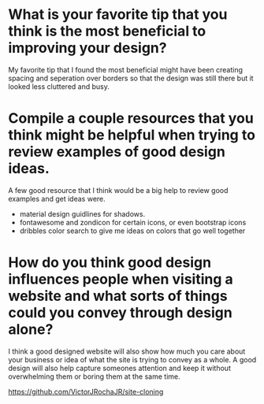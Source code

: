 # What is your favorite tip that you think is the most beneficial to improving your design?
My favorite tip that I found the most beneficial might have been creating spacing and seperation over borders so that the design  was still there but it looked less cluttered and busy.
# Compile a couple resources that you think might be helpful when trying to review examples of good design ideas.
 A few good resource that I think would be a big help to review good examples and get ideas were.
 <ul> 
  <li>material design guidlines for shadows.</li>
  <li>fontawesome and zondicon for certain icons, or even bootstrap icons</li>
  <li>dribbles color search to give me ideas on colors that go well together</li>
  </ul>


# How do you think good design influences people when visiting a website and what sorts of things could you convey through design alone?
 I think a good designed website will also show how much you care about your business or idea of what the site is trying to convey as a whole.
 A good design will also help capture someones attention and keep it without overwhelming them or boring them at the same time.
 
 https://github.com/VictorJRochaJR/site-cloning